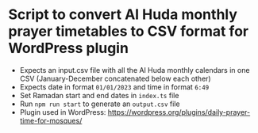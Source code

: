# Script to convert Al Huda monthly prayer timetables to CSV format for WordPress plugin

- Expects an input.csv file with all the Al Huda monthly calendars in one CSV (January-December concatenated below each other)
- Expects date in format `01/01/2023` and time in format `6:49`
- Set Ramadan start and end dates in `index.ts` file
- Run `npm run start` to generate an `output.csv` file
- Plugin used in WordPress: https://wordpress.org/plugins/daily-prayer-time-for-mosques/